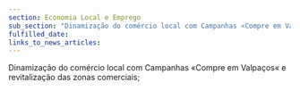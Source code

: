 ```yaml
---
section: Economia Local e Emprego
sub_section: "Dinamização do comércio local com Campanhas «Compre em Valpaços« e revitalização das zonas comerciais"
fulfilled_date:
links_to_news_articles:
---
```


Dinamização do comércio local com Campanhas «Compre em Valpaços« e revitalização das zonas comerciais;